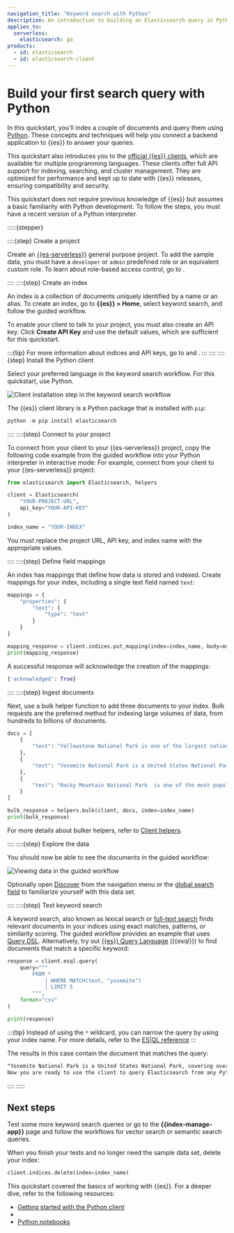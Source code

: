 ```yaml
---
navigation_title: "Keyword search with Python"
description: An introduction to building an Elasticsearch query in Python. 
applies_to:
  serverless:
    elasticsearch: ga
products:
  - id: elasticsearch
  - id: elasticsearch-client
---
```

# Build your first search query with Python

In this quickstart, you'll index a couple of documents and query them using [Python](https://www.python.org/).
These concepts and techniques will help you connect a backend application to {{es}} to answer your queries.

This quickstart also introduces you to the [official {{es}} clients](/reference/elasticsearch-clients/index.md), which are available for multiple programming languages.
These clients offer full API support for indexing, searching, and cluster management.
They are optimized for performance and kept up to date with {{es}} releases, ensuring compatibility and security.

This quickstart does not require previous knowledge of {{es}} but assumes a basic familiarity with Python development.
To follow the steps, you must have a recent version of a Python interpreter.

:::::{stepper}

::::{step} Create a project

Create an [{{es-serverless}}](/solutions/search/serverless-elasticsearch-get-started.md) general purpose project.
To add the sample data, you must have a `developer` or `admin` predefined role or an equivalent custom role.
To learn about role-based access control, go to [](/deploy-manage/users-roles/cluster-or-deployment-auth/user-roles.md).

::::
::::{step} Create an index

An index is a collection of documents uniquely identified by a name or an alias.
To create an index, go to **{{es}} > Home**, select keyword search, and follow the guided workflow.

To enable your client to talk to your project, you must also create an API key.
Click **Create API Key** and use the default values, which are sufficient for this quickstart.

:::{tip}
For more information about indices and API keys, go to [](/manage-data/data-store/index-basics.md) and [](/deploy-manage/api-keys/serverless-project-api-keys.md).
:::
::::
::::{step} Install the Python client

Select your preferred language in the keyword search workflow.
For this quickstart, use Python.

![Client installation step in the keyword search workflow](https://images.contentstack.io/v3/assets/bltefdd0b53724fa2ce/bltbf810f73fd4082fb/67c21c06304ea9790b82ee4d/screenshot-my-index.png)

The {{es}} client library is a Python package that is installed with `pip`:

```py
python -m pip install elasticsearch
```

::::
::::{step} Connect to your project

To connect from your client to your {{es-serverless}} project, copy the following code example from the guided workflow into your Python interpreter in interactive mode:
For example, connect from your client to your {{es-serverless}} project:

```py
from elasticsearch import Elasticsearch, helpers

client = Elasticsearch(
    "YOUR-PROJECT-URL",
    api_key="YOUR-API-KEY"
)

index_name = "YOUR-INDEX"
```

You must replace the project URL, API key, and index name with the appropriate values.

::::
::::{step} Define field mappings

An index has mappings that define how data is stored and indexed.
Create mappings for your index, including a single text field named `text`:

```py
mappings = {
    "properties": {
        "text": {
            "type": "text"
        }
    }
}

mapping_response = client.indices.put_mapping(index=index_name, body=mappings)
print(mapping_response)
```

A successful response will acknowledge the creation of the mappings:

```py
{'acknowledged': True}
```

::::
::::{step} Ingest documents

Next, use a bulk helper function to add three documents to your index.
Bulk requests are the preferred method for indexing large volumes of data, from hundreds to billions of documents.

```py
docs = [
    {
        "text": "Yellowstone National Park is one of the largest national parks in the United States. It ranges from the Wyoming to Montana and Idaho, and contains an area of 2,219,791 acress across three different states. Its most famous for hosting the geyser Old Faithful and is centered on the Yellowstone Caldera, the largest super volcano on the American continent. Yellowstone is host to hundreds of species of animal, many of which are endangered or threatened. Most notably, it contains free-ranging herds of bison and elk, alongside bears, cougars and wolves. The national park receives over 4.5 million visitors annually and is a UNESCO World Heritage Site."
    },
    {
        "text": "Yosemite National Park is a United States National Park, covering over 750,000 acres of land in California. A UNESCO World Heritage Site, the park is best known for its granite cliffs, waterfalls and giant sequoia trees. Yosemite hosts over four million visitors in most years, with a peak of five million visitors in 2016. The park is home to a diverse range of wildlife, including mule deer, black bears, and the endangered Sierra Nevada bighorn sheep. The park has 1,200 square miles of wilderness, and is a popular destination for rock climbers, with over 3,000 feet of vertical granite to climb. Its most famous and cliff is the El Capitan, a 3,000 feet monolith along its tallest face."
    },
    {
        "text": "Rocky Mountain National Park  is one of the most popular national parks in the United States. It receives over 4.5 million visitors annually, and is known for its mountainous terrain, including Longs Peak, which is the highest peak in the park. The park is home to a variety of wildlife, including elk, mule deer, moose, and bighorn sheep. The park is also home to a variety of ecosystems, including montane, subalpine, and alpine tundra. The park is a popular destination for hiking, camping, and wildlife viewing, and is a UNESCO World Heritage Site."
    }
]

bulk_response = helpers.bulk(client, docs, index=index_name)
print(bulk_response)
```

For more details about bulker helpers, refer to [Client helpers](elasticsearch-py://reference/client-helpers.md).

::::
::::{step} Explore the data

You should now be able to see the documents in the guided workflow:

![Viewing data in the guided workflow](https://images.contentstack.io/v3/assets/bltefdd0b53724fa2ce/blt0ac36402cde2a645/67d0a443b8764e72b9e8e1f3/view_docs_in_elasticsearch.png)

Optionally open [Discover](/explore-analyze/discover.md) from the navigation menu or the [global search field](/explore-analyze/find-and-organize/find-apps-and-objects.md) to familiarize yourself with this data set.

::::
::::{step} Test keyword search

A keyword search, also known as lexical search or [full-text search](/solutions/search/full-text.md) finds relevant documents in your indices using exact matches, patterns, or similarity scoring.
The guided workflow provides an example that uses [Query DSL](/explore-analyze/query-filter/languages/querydsl.md).
Alternatively, try out [{{es}} Query Language](/explore-analyze/query-filter/languages/esql.md) ({{esql}}) to find documents that match a specific keyword:

```py
response = client.esql.query(
	query="""
    	FROM *
        	| WHERE MATCH(text, "yosemite")
        	| LIMIT 5
    	""",
	format="csv"
)

print(response)
```

:::{tip}
Instead of using the `*` wildcard, you can narrow the query by using your index name.
For more details, refer to the [ES|QL reference](elasticsearch://reference/query-languages/esql.md)
:::

The results in this case contain the document that matches the query:

```txt
"Yosemite National Park is a United States National Park, covering over 750,000 acres of land in California. A UNESCO World Heritage Site, the park is best known for its granite cliffs, waterfalls and giant sequoia trees. Yosemite hosts over four million visitors in most years, with a peak of five million visitors in 2016. The park is home to a diverse range of wildlife, including mule deer, black bears, and the endangered Sierra Nevada bighorn sheep. The park has 1,200 square miles of wilderness, and is a popular destination for rock climbers, with over 3,000 feet of vertical granite to climb. Its most famous and cliff is the El Capitan, a 3,000 feet monolith along its tallest face."
Now you are ready to use the client to query Elasticsearch from any Python backend like Flask, Django, etc. Check out the Elasticsearch Python Client documentation to explore further
```

::::
:::::

## Next steps

Test some more keyword search queries or go to the **{{index-manage-app}}** page and follow the workflows for vector search or semantic search queries.

When you finish your tests and no longer need the sample data set, delete your index:

```py
client.indices.delete(index=index_name)
```

This quickstart covered the basics of working with {{es}}.
For a deeper dive, refer to the following resources:

- [Getting started with the Python client](elasticsearch-py://reference/getting-started.md)
- [](/manage-data/ingest/ingesting-data-from-applications/ingest-data-with-python-on-elasticsearch-service.md)
- [Python notebooks](https://github.com/elastic/elasticsearch-labs/tree/main/notebooks/README.md)
